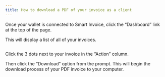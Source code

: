 ```yaml
---
title: How to download a PDF of your invoice as a client
---
```


Once your wallet is connected to Smart Invoice, click the “Dashboard” link at the top of the page.

This will display a list of all of your invoices.

![]()

Click the 3 dots next to your invoice in the “Action” column. 

Then click the “Download” option from the prompt. This will begin the download process of your PDF invoice to your computer.
